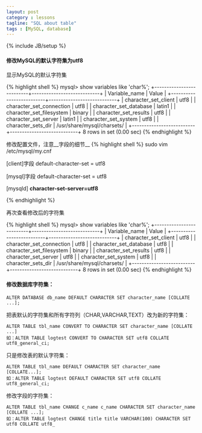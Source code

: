 ```yaml
---
layout: post
category : lessons
tagline: "SQL about table"
tags : [MySQL, database]
---
```

{% include JB/setup %}

#### 修改MySQL的默认字符集为utf8

显示MySQL的默认字符集

{% highlight shell %}
mysql> show variables like 'char%';
+--------------------------+----------------------------+
| Variable_name            | Value                      |
+--------------------------+----------------------------+
| character_set_client     | utf8                       |
| character_set_connection | utf8                       |
| character_set_database   | latin1                     |
| character_set_filesystem | binary                     |
| character_set_results    | utf8                       |
| character_set_server     | latin1                     |
| character_set_system     | utf8                       |
| character_sets_dir       | /usr/share/mysql/charsets/ |
+--------------------------+----------------------------+
8 rows in set (0.00 sec)
{% endhighlight %}


修改配置文件，注意__字段的细节__
{% highlight shell %}
sudo vim /etc/mysql/my.cnf

[client]字段
default-character-set = utf8

[mysql]字段
default-character-set = utf8

[mysqld]
__character-set-server=utf8__

{% endhighlight %}


再次查看修改后的字符集

{% highlight shell %}
mysql> show variables like 'char%';
+--------------------------+----------------------------+
| Variable_name            | Value                      |
+--------------------------+----------------------------+
| character_set_client     | utf8                       |
| character_set_connection | utf8                       |
| character_set_database   | utf8                       |
| character_set_filesystem | binary                     |
| character_set_results    | utf8                       |
| character_set_server     | utf8                       |
| character_set_system     | utf8                       |
| character_sets_dir       | /usr/share/mysql/charsets/ |
+--------------------------+----------------------------+
8 rows in set (0.00 sec)
{% endhighlight %}



#### 修改数据库字符集：

```
ALTER DATABASE db_name DEFAULT CHARACTER SET character_name [COLLATE ...];
```

把表默认的字符集和所有字符列（CHAR,VARCHAR,TEXT）改为新的字符集：
```
ALTER TABLE tbl_name CONVERT TO CHARACTER SET character_name [COLLATE ...]
如：ALTER TABLE logtest CONVERT TO CHARACTER SET utf8 COLLATE utf8_general_ci;
```

只是修改表的默认字符集：
```
ALTER TABLE tbl_name DEFAULT CHARACTER SET character_name [COLLATE...];
如：ALTER TABLE logtest DEFAULT CHARACTER SET utf8 COLLATE utf8_general_ci;
```

修改字段的字符集：
```
ALTER TABLE tbl_name CHANGE c_name c_name CHARACTER SET character_name [COLLATE ...];
如：ALTER TABLE logtest CHANGE title title VARCHAR(100) CHARACTER SET utf8 COLLATE utf8_
```

